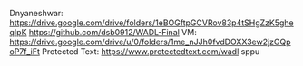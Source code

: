Dnyaneshwar: https://drive.google.com/drive/folders/1eBOGftpGCVRov83p4tSHgZzK5gheqIpK
https://github.com/dsb0912/WADL-Final
VM: https://drive.google.com/drive/u/0/folders/1me_nJJh0fvdDOXX3ew2jzGQpoP7f_iFt
Protected Text: https://www.protectedtext.com/wadl  sppu
